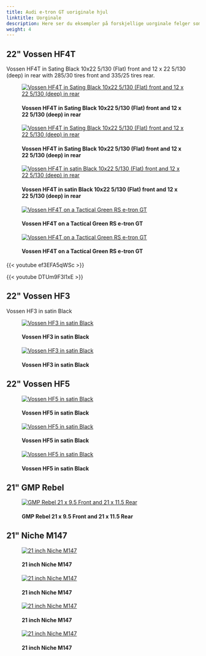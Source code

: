```yaml
---
title: Audi e-tron GT uoriginale hjul
linktitle: Uorginale
description: Here ser du eksempler på forskjellige uorginale felger som eiere har montert
weight: 4
---
```

<!-- markdownlint-disable MD033 -->

## 22" Vossen HF4T

Vossen HF4T in Sating Black 10x22 5/130 (Flat) front and 12 x 22 5/130 (deep) in rear with 285/30 tires front and 335/25 tires rear.


<figure>
    <a href="https://media.electrichasgoneaudi.net/multimedia/models/e-tron-gt/exterior/wheels/aftermarket/vossen_hf4t_1.jpg">
        <img src="https://media.electrichasgoneaudi.net/multimedia/models/e-tron-gt/exterior/wheels/aftermarket/vossen_hf4t_1s.jpg" alt="Vossen HF4T in Sating Black 10x22 5/130 (Flat) front and 12 x 22 5/130 (deep) in rear" title="Vossen HF4T in Sating Black 10x22 5/130 (Flat) front and 12 x 22 5/130 (deep) in rear">
    </a>
    <figcaption><h4>Vossen HF4T in Sating Black 10x22 5/130 (Flat) front and 12 x 22 5/130 (deep) in rear</h4></figcaption>
</figure>

<figure>
    <a href="https://media.electrichasgoneaudi.net/multimedia/models/e-tron-gt/exterior/wheels/aftermarket/vossen_hf4t_2.jpg">
        <img src="https://media.electrichasgoneaudi.net/multimedia/models/e-tron-gt/exterior/wheels/aftermarket/vossen_hf4t_2s.jpg" alt="Vossen HF4T in Sating Black 10x22 5/130 (Flat) front and 12 x 22 5/130 (deep) in rear" title="Vossen HF4T in Sating Black 10x22 5/130 (Flat) front and 12 x 22 5/130 (deep) in rear">
    </a>
    <figcaption><h4>Vossen HF4T in Sating Black 10x22 5/130 (Flat) front and 12 x 22 5/130 (deep) in rear</h4></figcaption>
</figure>

<figure>
    <a href="https://media.electrichasgoneaudi.net/multimedia/models/e-tron-gt/exterior/wheels/aftermarket/vossen_hf4t_3.jpg">
        <img src="https://media.electrichasgoneaudi.net/multimedia/models/e-tron-gt/exterior/wheels/aftermarket/vossen_hf4t_3s.jpg" alt="Vossen HF4T in satin Black 10x22 5/130 (Flat) front and 12 x 22 5/130 (deep) in rear" title="Vossen HF4T in satin Black 10x22 5/130 (Flat) front and 12 x 22 5/130 (deep) in rear">
    </a>
    <figcaption><h4>Vossen HF4T in satin Black 10x22 5/130 (Flat) front and 12 x 22 5/130 (deep) in rear</h4></figcaption>
</figure>

<figure>
    <a href="https://media.electrichasgoneaudi.net/multimedia/models/e-tron-gt/exterior/wheels/aftermarket/vossen_hf4t_4.jpg">
        <img src="https://media.electrichasgoneaudi.net/multimedia/models/e-tron-gt/exterior/wheels/aftermarket/vossen_hf4t_4s.jpg" alt="Vossen HF4T on a Tactical Green RS e-tron GT" title="Vossen HF4T on a Tactical Green RS e-tron GT">
    </a>
    <figcaption><h4>Vossen HF4T on a Tactical Green RS e-tron GT</h4></figcaption>
</figure>

<figure>
    <a href="https://media.electrichasgoneaudi.net/multimedia/models/e-tron-gt/exterior/wheels/aftermarket/vossen_hf4t_5.jpg">
        <img src="https://media.electrichasgoneaudi.net/multimedia/models/e-tron-gt/exterior/wheels/aftermarket/vossen_hf4t_5s.jpg" alt="Vossen HF4T on a Tactical Green RS e-tron GT" title="Vossen HF4T on a Tactical Green RS e-tron GT">
    </a>
    <figcaption><h4>Vossen HF4T on a Tactical Green RS e-tron GT</h4></figcaption>
</figure>

{{< youtube ef3EFA5qWSc >}}

{{< youtube DTUm9F3l1xE >}}

## 22" Vossen HF3

Vossen HF3 in satin Black 

<figure>
    <a href="https://media.electrichasgoneaudi.net/multimedia/models/e-tron-gt/exterior/wheels/aftermarket/vossen_hf3_5.jpg">
        <img src="https://media.electrichasgoneaudi.net/multimedia/models/e-tron-gt/exterior/wheels/aftermarket/vossen_hf3_5s.jpg" alt="Vossen HF3 in satin Black" title="Vossen HF3 in satin Black">
    </a>
    <figcaption><h4>Vossen HF3 in satin Black</h4></figcaption>
</figure>

<figure>
    <a href="https://media.electrichasgoneaudi.net/multimedia/models/e-tron-gt/exterior/wheels/aftermarket/vossen_hf3_6.jpg">
        <img src="https://media.electrichasgoneaudi.net/multimedia/models/e-tron-gt/exterior/wheels/aftermarket/vossen_hf3_6s.jpg" alt="Vossen HF3 in satin Black" title="Vossen HF3 in satin Black">
    </a>
    <figcaption><h4>Vossen HF3 in satin Black</h4></figcaption>
</figure>

## 22" Vossen HF5 

<figure>
    <a href="https://media.electrichasgoneaudi.net/multimedia/models/e-tron-gt/exterior/wheels/aftermarket/vossen_hf5_1.jpg">
        <img src="https://media.electrichasgoneaudi.net/multimedia/models/e-tron-gt/exterior/wheels/aftermarket/vossen_hf5_1s.jpg" alt="Vossen HF5 in satin Black" title="Vossen HF5 in satin Black">
    </a>
    <figcaption><h4>Vossen HF5 in satin Black</h4></figcaption>
</figure>

<figure>
    <a href="https://media.electrichasgoneaudi.net/multimedia/models/e-tron-gt/exterior/wheels/aftermarket/vossen_hf5_2.jpg">
        <img src="https://media.electrichasgoneaudi.net/multimedia/models/e-tron-gt/exterior/wheels/aftermarket/vossen_hf5_2s.jpg" alt="Vossen HF5 in satin Black" title="Vossen HF5 in satin Black">
    </a>
    <figcaption><h4>Vossen HF5 in satin Black</h4></figcaption>
</figure>

<figure>
    <a href="https://media.electrichasgoneaudi.net/multimedia/models/e-tron-gt/exterior/wheels/aftermarket/vossen_hf5_3.jpg">
        <img src="https://media.electrichasgoneaudi.net/multimedia/models/e-tron-gt/exterior/wheels/aftermarket/vossen_hf5_3s.jpg" alt="Vossen HF5 in satin Black" title="Vossen HF5 in satin Black">
    </a>
    <figcaption><h4>Vossen HF5 in satin Black</h4></figcaption>
</figure>


## 21" GMP Rebel

<figure>
    <a href="https://media.electrichasgoneaudi.net/multimedia/models/e-tron-gt/exterior/wheels/aftermarket/gmp_rebel_1.jpg">
        <img src="https://media.electrichasgoneaudi.net/multimedia/models/e-tron-gt/exterior/wheels/aftermarket/gmp_rebel_1s.jpg" alt="GMP Rebel 21 x 9.5 Front and 21 x 11.5 Rear" title="GMP Rebel 21 x 9.5 Front and 21 x 11.5 Rear">
    </a>
    <figcaption><h4>GMP Rebel 21 x 9.5 Front and 21 x 11.5 Rear</h4></figcaption>
</figure>



## 21" Niche M147

<figure>
    <a href="https://media.electrichasgoneaudi.net/multimedia/models/e-tron-gt/exterior/wheels/aftermarket/niche_1.jpg">
        <img src="https://media.electrichasgoneaudi.net/multimedia/models/e-tron-gt/exterior/wheels/aftermarket/niche_1s.jpg" alt="21 inch Niche M147" title="21 inch Niche M147">
    </a>
    <figcaption><h4>21 inch Niche M147</h4></figcaption>
</figure>


<figure>
    <a href="https://media.electrichasgoneaudi.net/multimedia/models/e-tron-gt/exterior/wheels/aftermarket/niche_.jpg">
        <img src="https://media.electrichasgoneaudi.net/multimedia/models/e-tron-gt/exterior/wheels/aftermarket/niche_2s.jpg" alt="21 inch Niche M147" title="21 inch Niche M147">
    </a>
    <figcaption><h4>21 inch Niche M147</h4></figcaption>
</figure>


<figure>
    <a href="https://media.electrichasgoneaudi.net/multimedia/models/e-tron-gt/exterior/wheels/aftermarket/niche_3.jpg">
        <img src="https://media.electrichasgoneaudi.net/multimedia/models/e-tron-gt/exterior/wheels/aftermarket/niche_3s.jpg" alt="21 inch Niche M147" title="21 inch Niche M147">
    </a>
    <figcaption><h4>21 inch Niche M147</h4></figcaption>
</figure>


<figure>
    <a href="https://media.electrichasgoneaudi.net/multimedia/models/e-tron-gt/exterior/wheels/aftermarket/niche_4.jpg">
        <img src="https://media.electrichasgoneaudi.net/multimedia/models/e-tron-gt/exterior/wheels/aftermarket/niche_4s.jpg" alt="21 inch Niche M147" title="21 inch Niche M147">
    </a>
    <figcaption><h4>21 inch Niche M147</h4></figcaption>
</figure>